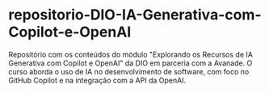 # repositorio-DIO-IA-Generativa-com-Copilot-e-OpenAI
Repositório com os conteúdos do módulo "Explorando os Recursos de IA Generativa com Copilot e OpenAI" da DIO em parceria com a Avanade. O curso aborda o uso de IA no desenvolvimento de software, com foco no GitHub Copilot e na integração com a API da OpenAI.
